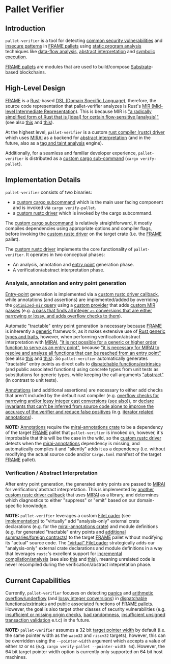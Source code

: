 # Pallet Verifier

## Introduction
`pallet-verifier` is a tool for detecting [common security vulnerabilities][vulnerabilities] and [insecure patterns] in
[FRAME pallets][FRAME] using [static program analysis][static-analysis] techniques like [data-flow analysis][data-flow],
[abstract interpretation][abs-int] and [symbolic execution][symbex].

[FRAME pallets][FRAME] are modules that are used to build/compose [Substrate]-based blockchains.

[FRAME]: https://docs.substrate.io/learn/runtime-development/#frame
[Substrate]: https://docs.substrate.io/
[vulnerabilities]: https://secure-contracts.com/not-so-smart-contracts/substrate/
[insecure patterns]: https://docs.substrate.io/build/troubleshoot-your-code/#unsafe-or-insecure-patterns
[static-analysis]: https://en.wikipedia.org/wiki/Static_program_analysis
[data-flow]: https://en.wikipedia.org/wiki/Data-flow_analysis
[abs-int]: https://en.wikipedia.org/wiki/Abstract_interpretation
[symbex]: https://en.wikipedia.org/wiki/Symbolic_execution

## High-Level Design

[FRAME] is a [Rust]-based [DSL (Domain Specific Language)][DSL], therefore, the source code representation that
pallet-verifier analyzes is Rust's [MIR (Mid-level Intermediate Representation)][MIR]. This is because MIR is
["a radically simplified form of Rust that is [ideal] for certain flow-sensitive [analysis]"][MIR]
(see also [this][MIR-simple] and [this][MIRAI-MIR]).

[Rust]: https://www.rust-lang.org/
[DSL]: https://doc.rust-lang.org/rust-by-example/macros/dsl.html
[MIR]: https://rustc-dev-guide.rust-lang.org/mir/
[MIR-simple]: https://blog.rust-lang.org/2016/04/19/MIR.html#reducing-rust-to-a-simple-core
[MIRAI-MIR]: https://github.com/endorlabs/MIRAI/blob/main/documentation/WhyMir.md

At the highest level, `pallet-verifier` is a custom [rust compiler (rustc) driver][rustc-driver] which uses
[MIRAI] as a backend for [abstract interpretation][MIRAI-abs-int] (and in the future, also as a
[tag and taint analysis][MIRAI-tag] engine).

Additionally, for a seamless and familiar developer experience, `pallet-verifier` is distributed as a 
[custom cargo sub-command][cargo-sub-cmd] (`cargo verify-pallet`).

[rustc-driver]: https://rustc-dev-guide.rust-lang.org/rustc-driver/intro.html
[MIRAI]: https://github.com/endorlabs/MIRAI
[MIRAI-abs-int]: https://github.com/endorlabs/MIRAI/blob/main/documentation/Overview.md#abstract-interpretation
[MIRAI-tag]: https://github.com/endorlabs/MIRAI/blob/main/documentation/TagAnalysis.md
[cargo-sub-cmd]: https://doc.rust-lang.org/cargo/reference/external-tools.html#custom-subcommands

## Implementation Details

`pallet-verifier` consists of two binaries:
- a [custom cargo subcommand][cargo-sub-cmd-src] which is the main user 
  facing component and is invoked via `cargo verify-pallet`.
- a [custom rustc driver][rustc-driver-src] which is invoked by the cargo subcommand.

[cargo-sub-cmd-src]: https://github.com/davidsemakula/pallet-verifier/blob/master/src/main.rs
[rustc-driver-src]: https://github.com/davidsemakula/pallet-verifier/blob/master/src/driver.rs

The [custom cargo subcommand][cargo-sub-cmd-src] is relatively straightforward, it mostly compiles dependencies using 
appropriate options and compiler flags, before invoking the [custom rustc driver][rustc-driver-src] on the target crate 
(i.e. the [FRAME] pallet).

The [custom rustc driver][rustc-driver-src] implements the core functionality of `pallet-verifier`. 
It operates in two conceptual phases:
- An analysis, annotation and [entry point][MIRAI-entrypoint] generation phase.
- A verification/abstract interpretation phase.

[MIRAI-entrypoint]: https://github.com/endorlabs/MIRAI/blob/main/documentation/Overview.md#entry-points

### Analysis, annotation and entry point generation

[Entry-point][MIRAI-entrypoint] generation is implemented via a [custom rustc driver callback][enrty-point-callback-src], 
while annotations (and assertions) are implemented/added by overriding the [`optimized-mir` query][optimized-mir-query] 
using a [custom provider][MIR-provider-src] that adds [custom MIR passes][MIR-pass] 
(e.g. [a pass that finds all integer `as` conversions that are either narrowing or lossy, and adds overflow checks to them][int-cast-overflow-src]).

[enrty-point-callback-src]: https://github.com/davidsemakula/pallet-verifier/blob/master/src/callbacks/entry_points.rs
[optimized-mir-query]: https://doc.rust-lang.org/nightly/nightly-rustc/rustc_middle/ty/struct.TyCtxt.html#method.optimized_mir
[MIR-pass]: https://rustc-dev-guide.rust-lang.org/mir/passes.html
[MIR-provider-src]: https://github.com/davidsemakula/pallet-verifier/blob/master/src/providers.rs
[int-cast-overflow-src]: https://github.com/davidsemakula/pallet-verifier/blob/master/src/providers/int_cast_overflow.rs

Automatic "tractable" entry point generation is necessary because [FRAME] is inherently a [generic] framework, 
as it makes extensive use of [Rust generic types and traits][rust-generics], however, when performing 
verification/abstract interpretation with [MIRAI], 
["it is not possible for a generic or higher order function to serve as an entry point"][MIRAI-entrypoint], because 
["it is necessary for MIRAI to resolve and analyze all functions that can be reached from an entry point"][MIRAI-entrypoint]
(see also [this][monomorphization] and [this][lowering-MIR]).
So `pallet-verifier` automatically generates "tractable" entry points as direct calls to 
[dispatchable functions/extrinsics][call] (and public associated functions) using concrete types from unit tests 
as substitutions for generic types, while keeping the call arguments ["abstract"][MIRAI-abstract-value] 
(in contrast to unit tests).

[generic]: https://en.wikipedia.org/wiki/Generic_programming
[rust-generics]: https://doc.rust-lang.org/book/ch10-00-generics.html
[monomorphization]: https://rustc-dev-guide.rust-lang.org/backend/monomorph.html
[lowering-MIR]: https://rustc-dev-guide.rust-lang.org/backend/lowering-mir.html
[call]: https://docs.rs/frame-support/latest/frame_support/pallet_macros/attr.call.html
[MIRAI-abstract-value]: https://github.com/endorlabs/MIRAI/blob/main/documentation/Overview.md#abstract-values

[Annotations][annotations] (and additional assertions) are necessary to either add checks that aren't included by 
the default rust compiler (e.g. [overflow checks for narrowing and/or lossy integer cast conversions][overflow-rfc-design] 
([see also][overflow-rfc-remove-as])), or [declare invariants that can't be inferred from source code alone to improve the accuracy of the verifier and reduce false positives][annotations] 
(e.g. [iterator related annotations][iterator-annotations-src]).

**NOTE:** [Annotations][annotations] require the [mirai-annotations crate][annotations] to be a dependency of the target
[FRAME] pallet that `pallet-verifier` is invoked on, however, it's improbable that this will be the case in the wild, 
so the [custom rustc driver][rustc-driver-src] detects when the [mirai-annotations][annotations] dependency is missing, 
and automatically compiles it and "silently" adds it as a dependency 
(i.e. without modifying the actual source code and/or `Cargo.toml` manifest of the target [FRAME] pallet).

[overflow-rfc-design]: https://rust-lang.github.io/rfcs/0560-integer-overflow.html#detailed-design
[overflow-rfc-remove-as]: https://github.com/rust-lang/rfcs/pull/1019#issuecomment-88277675
[annotations]: https://crates.io/crates/mirai-annotations
[iterator-annotations-src]: https://github.com/davidsemakula/pallet-verifier/blob/master/src/providers/iterator_annotations.rs

### Verification / Abstract Interpretation

After entry point generation, the generated entry points are passed to [MIRAI] for verification/ abstract interpretation.
This is implemented by [another custom rustc driver callback][verifier-callback-src] that uses [MIRAI] as a library, 
and determines which diagnostics to either "suppress" or "emit" based on our domain-specific knowledge.

**NOTE:** `pallet-verifier` leverages a custom [FileLoader][rust-file-loader] (see [implementation][virtual-file-loader-src]) 
to "virtually" add "analysis-only" external crate declarations (e.g. for the [mirai-annotations crate][annotations]) 
and module definitions (e.g. for generated "tractable" entry points and [additional summaries/foreign contracts][contracts-src]) 
to the target [FRAME] pallet without modifying its "actual" source code. 
The ["virtual" FileLoader][virtual-file-loader-src] strategically adds our "analysis-only" external crate declarations 
and module definitions in a way that leverages `rustc`'s excellent support for [incremental compilation/analysis][rustc-inc-comp-detail] 
(see also [this][rustc-inc-comp] and [this][rustc-query]), meaning unrelated code is never recompiled during the verification/abstract intepretation phase.

[verifier-callback-src]: https://github.com/davidsemakula/pallet-verifier/blob/master/src/callbacks/verifier.rs
[rust-file-loader]: https://doc.rust-lang.org/nightly/nightly-rustc/rustc_span/source_map/trait.FileLoader.html
[virtual-file-loader-src]: https://github.com/davidsemakula/pallet-verifier/blob/master/src/file_loader.rs
[contracts-src]: https://github.com/davidsemakula/pallet-verifier/blob/master/artifacts/contracts.rs
[rustc-inc-comp-detail]: https://rustc-dev-guide.rust-lang.org/queries/incremental-compilation-in-detail.html
[rustc-inc-comp]: https://rustc-dev-guide.rust-lang.org/queries/incremental-compilation.html
[rustc-query]: https://rustc-dev-guide.rust-lang.org/query.html

## Current Capabilities

Currently, `pallet-verifier` focuses on detecting [panics] and [arithmetic overflow/underflow]
(and [lossy integer conversions][as-conversions-lossy]) in [dispatchable functions/extrinsics][call] and 
public associated functions of [FRAME pallets][FRAME].
However, the goal is also target other classes of security vulnerabilities (e.g. [insufficient or missing origin checks][origin-checks],
[bad randomness][randomness], [insufficient unsigned transaction validation][validate-unsigned] e.t.c) in the future.

[panics]: https://secure-contracts.com/not-so-smart-contracts/substrate/dont_panic/
[arithmetic overflow/underflow]: https://secure-contracts.com/not-so-smart-contracts/substrate/arithmetic_overflow/
[as-conversions-lossy]: https://doc.rust-lang.org/reference/expressions/operator-expr.html#semantics
[origin-checks]: https://secure-contracts.com/not-so-smart-contracts/substrate/origins/
[randomness]: https://secure-contracts.com/not-so-smart-contracts/substrate/randomness/
[validate-unsigned]: https://secure-contracts.com/not-so-smart-contracts/substrate/validate_unsigned/

**NOTE:** `pallet-verifier` assumes a 32 bit [target pointer width][rustc-target-pointer-width] by default 
(i.e. the same pointer width as the `wasm32` and `riscv32` targets), however, this can be overridden using 
the `--pointer-width` argument which accepts a value of either `32` or `64` (e.g. `cargo verify-pallet --pointer-width 64`). 
However, the 64 bit target pointer width option is currently only supported on 64 bit host machines.

[rustc-target-pointer-width]: https://doc.rust-lang.org/reference/conditional-compilation.html#target_pointer_width
